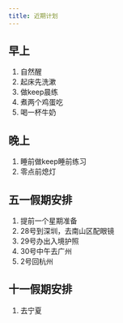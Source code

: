 ```yaml
---
title: 近期计划
---
```


## 早上
1. 自然醒
2. 起床先洗漱
3. 做keep晨练
4. 煮两个鸡蛋吃
5. 喝一杯牛奶

## 晚上
1. 睡前做keep睡前练习
2. 零点前熄灯

## 五一假期安排
1. 提前一个星期准备
2. 28号到深圳，去南山区配眼镜
4. 29号办出入境护照
5. 30号中午去广州
6. 2号回杭州

## 十一假期安排
1. 去宁夏

